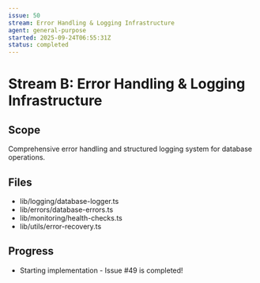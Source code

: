 ```yaml
---
issue: 50
stream: Error Handling & Logging Infrastructure
agent: general-purpose
started: 2025-09-24T06:55:31Z
status: completed
---
```


# Stream B: Error Handling & Logging Infrastructure

## Scope
Comprehensive error handling and structured logging system for database operations.

## Files
- lib/logging/database-logger.ts
- lib/errors/database-errors.ts
- lib/monitoring/health-checks.ts
- lib/utils/error-recovery.ts

## Progress
- Starting implementation - Issue #49 is completed!